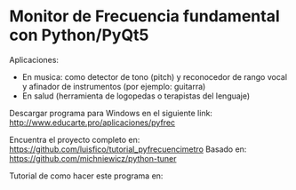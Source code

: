 # Monitor de Frecuencia fundamental con Python/PyQt5

Aplicaciones: 
- En musica: como detector de tono (pitch) y reconocedor de rango vocal y afinador de instrumentos (por ejemplo: guitarra)
- En salud (herramienta de logopedas o terapistas del lenguaje)


Descargar programa para Windows en el siguiente link:
http://www.educarte.pro/aplicaciones/pyfrec

Encuentra el proyecto completo en: https://github.com/luisfico/tutorial_pyfrecuencimetro
Basado en:      https://github.com/michniewicz/python-tuner

Tutorial de como hacer este programa en:
